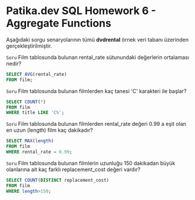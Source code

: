 # Patika.dev SQL Homework 6 - Aggregate Functions

Aşağıdaki sorgu senaryolarının tümü **dvdrental** örnek veri tabanı üzerinden gerçekleştirilmiştir.

`Soru` Film tablosunda bulunan rental_rate sütunundaki değerlerin ortalaması nedir?
```sql
SELECT AVG(rental_rate) 
FROM film;
```
`Soru` Film tablosunda bulunan filmlerden kaç tanesi 'C' karakteri ile başlar?
```sql
SELECT COUNT(*) 
FROM film 
WHERE title LIKE 'C%';
```
`Soru` Film tablosunda bulunan filmlerden rental_rate değeri 0.99 a eşit olan en uzun (length) film kaç dakikadır?
```sql
SELECT MAX(length) 
FROM film 
WHERE rental_rate = 0.99;
```
`Soru` Film tablosunda bulunan filmlerin uzunluğu 150 dakikadan büyük olanlarına ait kaç farklı replacement_cost değeri vardır?
```sql
SELECT COUNT(DISTINCT replacement_cost) 
FROM film 
WHERE length>150;
```
